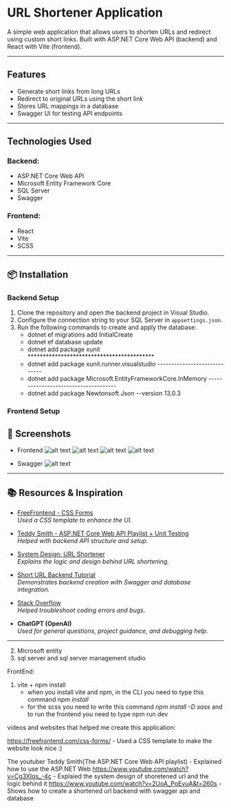 # URL Shortener Application

A simple web application that allows users to shorten URLs and redirect using custom short links. Built with ASP.NET Core Web API (backend) and React with Vite (frontend).

---

## Features

- Generate short links from long URLs
- Redirect to original URLs using the short link
- Stores URL mappings in a database
- Swagger UI for testing API endpoints

---

## Technologies Used

### Backend:
- ASP.NET Core Web API
- Microsoft Entity Framework Core
- SQL Server
- Swagger

### Frontend:
- React
- Vite
- SCSS

---

## 📦 Installation


### Backend Setup

1. Clone the repository and open the backend project in Visual Studio.
2. Configure the connection string to your SQL Server in `appsettings.json`.
3. Run the following commands to create and apply the database:
    - dotnet ef migrations add InitialCreate
    - dotnet ef database update
    - dotnet add package xunit ******************************************
    - dotnet add package xunit.runner.visualstudio -----------------------------
    - dotnet add package Microsoft.EntityFrameworkCore.InMemory -------------------------------------
    - dotnet add package Newtonsoft.Json --version 13.0.3


### Frontend Setup

## 📸 Screenshots

- Frontend
![alt text](image.png)
![alt text](image-1.png)
![alt text](image-2.png)
![alt text](image-3.png)

- Swagger
![alt text](image-4.png)

---

## 📚 Resources & Inspiration

- [FreeFrontend - CSS Forms](https://freefrontend.com/css-forms/)  
  _Used a CSS template to enhance the UI._
  
- [Teddy Smith - ASP.NET Core Web API Playlist + Unit Testing](https://www.youtube.com/@TeddySmithDev)  
  _Helped with backend API structure and setup._

- [System Design: URL Shortener](https://www.youtube.com/watch?v=Cg3XIqs_-4c)  
  _Explains the logic and design behind URL shortening._

- [Short URL Backend Tutorial](https://www.youtube.com/watch?v=2UoA_PoEvuA)  
  _Demonstrates backend creation with Swagger and database integration._

- [Stack Overflow](https://stackoverflow.com/)  
  _Helped troubleshoot coding errors and bugs._

- **ChatGPT (OpenAI)**  
  _Used for general questions, project guidance, and debugging help._

---



2. Microsoft entity
3. sql server and sql server management studio




FrontEnd:
1. vite + npm install
    * when you install vite and npm, in the CLI you need to type this command *npm install*
    * for the scss you need to write this command *npm install -D sass*
    and to run the frontend you need to type npm run dev



videos and websites that helped me create this application:

https://freefrontend.com/css-forms/ - Used a CSS template to make the website look nice :)

The youtuber Teddy Smith(The ASP.NET Core Web API playlist) - Explained how to use the ASP.NET Web
https://www.youtube.com/watch?v=Cg3XIqs_-4c - Explaied the system design of shoretened url and the logic behind it
https://www.youtube.com/watch?v=2UoA_PoEvuA&t=260s - Shows how to create a shortened url backend with swagger api and database
